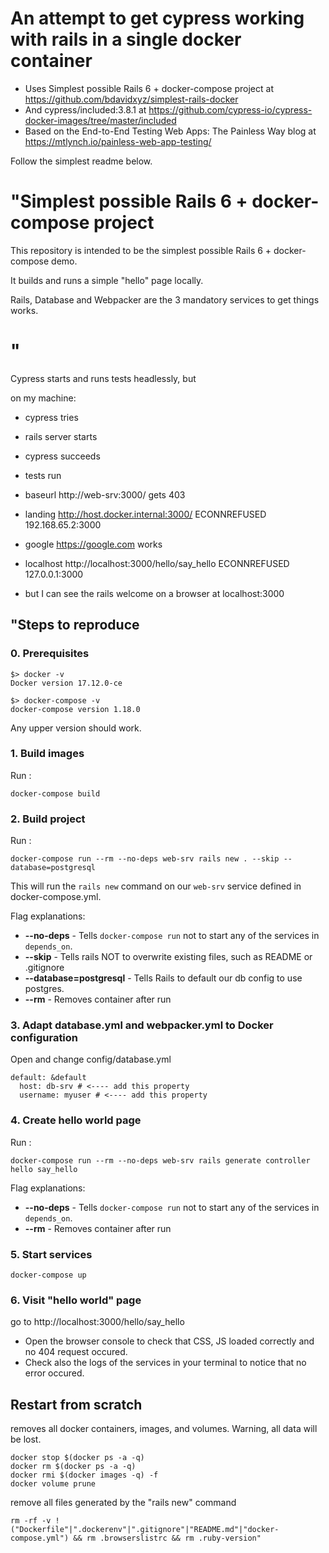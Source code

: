 # An attempt to get cypress working with rails in a single docker container
* Uses Simplest possible Rails 6 + docker-compose project at https://github.com/bdavidxyz/simplest-rails-docker
* And cypress/included:3.8.1 at https://github.com/cypress-io/cypress-docker-images/tree/master/included
* Based on the End-to-End Testing Web Apps: The Painless Way blog at https://mtlynch.io/painless-web-app-testing/

Follow the simplest readme below.

# "Simplest possible Rails 6 + docker-compose project

This repository is intended to be the simplest possible Rails 6 + docker-compose demo.

It builds and runs a simple "hello" page locally.

Rails, Database and Webpacker are the 3 mandatory services to get things works.
# "

Cypress starts and runs tests headlessly, but 

on my machine:
* cypress tries
* rails server starts
* cypress succeeds
* tests run

* baseurl  http://web-srv:3000/ gets 403
* landing http://host.docker.internal:3000/ ECONNREFUSED 192.168.65.2:3000
* google https://google.com works
* localhost http://localhost:3000/hello/say_hello ECONNREFUSED 127.0.0.1:3000

* but I can see the rails welcome on a browser at localhost:3000

## "Steps to reproduce

### 0. Prerequisites

```
$> docker -v
Docker version 17.12.0-ce

$> docker-compose -v
docker-compose version 1.18.0
```

Any upper version should work.


### 1. Build images
Run :
```
docker-compose build
```

### 2. Build project

Run :
```
docker-compose run --rm --no-deps web-srv rails new . --skip --database=postgresql
```

This will run the `rails new` command on our `web-srv` service defined in docker-compose.yml.

Flag explanations:
* **--no-deps** - Tells `docker-compose run` not to start any of the services in `depends_on`.
* **--skip** - Tells rails NOT to overwrite existing files, such as README or .gitignore
* **--database=postgresql** - Tells Rails to default our db config to use postgres.
* **--rm** - Removes container after run

### 3. Adapt database.yml and webpacker.yml to Docker configuration

Open and change config/database.yml
```
default: &default
  host: db-srv # <---- add this property
  username: myuser # <---- add this property
```

### 4. Create hello world page

Run :
```
docker-compose run --rm --no-deps web-srv rails generate controller hello say_hello
``` 

Flag explanations:
* **--no-deps** - Tells `docker-compose run` not to start any of the services in `depends_on`.
* **--rm** - Removes container after run

### 5. Start services

```
docker-compose up
```

### 6. Visit "hello world" page

go to http://localhost:3000/hello/say_hello

 - Open the browser console to check that CSS, JS loaded correctly and no 404 request occured.
 - Check also the logs of the services in your terminal to notice that no error occured.

## Restart from scratch

removes all docker containers, images, and volumes. Warning, all data will be lost.
```
docker stop $(docker ps -a -q)
docker rm $(docker ps -a -q)
docker rmi $(docker images -q) -f
docker volume prune
```

remove all files generated by the "rails new" command
```
rm -rf -v !("Dockerfile"|".dockerenv"|".gitignore"|"README.md"|"docker-compose.yml") && rm .browserslistrc && rm .ruby-version"
```
